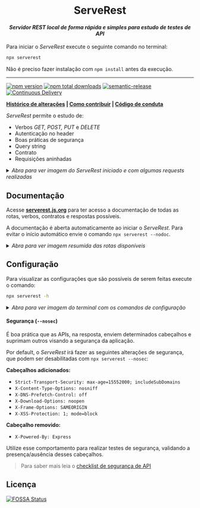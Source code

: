 
<h1 align="center">ServeRest</h1>

<i><h4 align="center">Servidor REST local de forma rápida e simples para estudo de testes de API</h5></i>

Para iniciar o _ServeRest_ execute o seguinte comando no terminal:

```sh
npx serverest
```

Não é preciso fazer instalação com `npm install` antes da execução.

---

[![npm version](https://badge.fury.io/js/serverest.svg)](https://npmjs.com/package/serverest)
[![npm total downloads](https://img.shields.io/npm/dt/serverest.svg)](https://npm-stat.com/charts.html?package=serverest)
[![semantic-release](https://img.shields.io/badge/%20%20%F0%9F%93%A6%F0%9F%9A%80-semantic--release-e10079.svg)](https://github.com/semantic-release/semantic-release)
[![Continuous Delivery](https://github.com/PauloGoncalvesBH/ServeRest/workflows/Continuous%20Delivery/badge.svg)](https://github.com/PauloGoncalvesBH/ServeRest/actions)

**[Histórico de alterações](/CHANGELOG.md) | [Como contribuir](/CONTRIBUTING.md) | [Código de conduta](/CODE_OF_CONDUCT.md)**

_ServeRest_ permite o estudo de:
- Verbos *GET, POST, PUT* e *DELETE*
- Autenticação no header
- Boas práticas de segurança
- Query string
- Contrato
- Requisições aninhadas

<details><summary><i>Abra para ver imagem do <i>ServeRest</i> iniciado e com algumas requests realizadas</i></summary>

<img alt="Print do ServeRest iniciado no terminal" src="https://user-images.githubusercontent.com/29241659/83936435-ff1ac200-a799-11ea-9b54-91fbd6b43cdc.png" height="250">

</details>

## Documentação

Acesse **[serverest.js.org](https://serverest.js.org)** para ter acesso a documentação de todas as rotas, verbos, contratos e respostas possíveis.

A documentação é aberta automaticamente ao iniciar o _ServeRest_. Para evitar o início automático envie o comando `npx serverest --nodoc`.

<details><summary><i>Abra para ver imagem resumida das rotas disponíveis</i></summary>

<img alt="Lista de rotas disponibilizdas pelo ServeRest" src="https://user-images.githubusercontent.com/29241659/83936398-ba8f2680-a799-11ea-8689-dea126b74874.png" height="700">

---

</details>

## Configuração

Para visualizar as configurações que são possíveis de serem feitas execute o comando:

```sh
npx serverest -h
```

<details><summary><i>Abra para ver imagem do terminal com os comandos de configuração</i></summary>

![Informação de opções e exemplos fornecidos no terminal](https://user-images.githubusercontent.com/29241659/83976854-288b3900-a8d3-11ea-9fdf-97ba96648823.png)

</details>

#### Segurança (`--nosec`)

É boa prática que as APIs, na resposta, enviem determinados cabeçalhos e suprimam outros visando a segurança da aplicação.

Por default, o _ServeRest_ irá fazer as seguintes alterações de segurança, que podem ser desabilitadas com `npx serverest --nosec`:

**Cabeçalhos adicionados:**
- `Strict-Transport-Security: max-age=15552000; includeSubDomains`
- `X-Content-Type-Options: nosniff`
- `X-DNS-Prefetch-Control: off`
- `X-Download-Options: noopen`
- `X-Frame-Options: SAMEORIGIN`
- `X-XSS-Protection: 1; mode=block`

**Cabeçalho removido:**
- `X-Powered-By: Express`

Utilize esse comportamento para realizar testes de segurança, validando a presença/ausência desses cabeçalhos.

> Para saber mais leia o [checklist de segurança de API](https://github.com/shieldfy/API-Security-Checklist#api-security-checklist)

## Licença

[![FOSSA Status](https://app.fossa.io/api/projects/git%2Bgithub.com%2FPauloGoncalvesBH%2Fserverest.svg?type=large)](https://app.fossa.io/projects/git%2Bgithub.com%2FPauloGoncalvesBH%2Fserverest?ref=badge_large)
